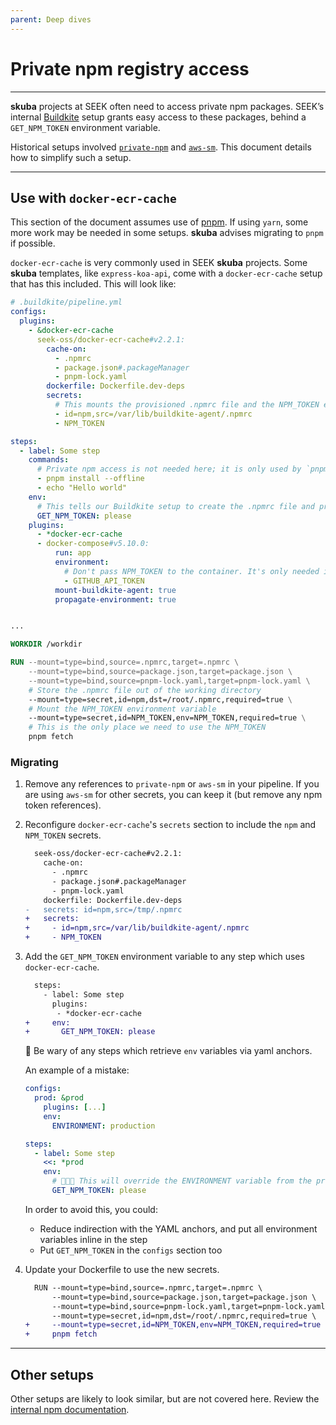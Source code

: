 ```yaml
---
parent: Deep dives
---
```


# Private npm registry access

---

**skuba** projects at SEEK often need to access private npm packages.
SEEK’s internal [Buildkite](./buildkite.md) setup grants easy access to these packages,
behind a `GET_NPM_TOKEN` environment variable.

Historical setups involved [`private-npm`](http://github.com/seek-oss/private-npm-buildkite-plugin) and [`aws-sm`](https://github.com/seek-oss/aws-sm-buildkite-plugin/).
This document details how to simplify such a setup.

---

## Use with `docker-ecr-cache`

This section of the document assumes use of [pnpm](./pnpm.md).
If using `yarn`, some more work may be needed in some setups.
**skuba** advises migrating to `pnpm` if possible.

`docker-ecr-cache` is very commonly used in SEEK **skuba** projects.
Some **skuba** templates, like `express-koa-api`, come with a `docker-ecr-cache` setup that has this included.
This will look like:

```yaml
# .buildkite/pipeline.yml
configs:
  plugins:
    - &docker-ecr-cache
      seek-oss/docker-ecr-cache#v2.2.1:
        cache-on:
          - .npmrc
          - package.json#.packageManager
          - pnpm-lock.yaml
        dockerfile: Dockerfile.dev-deps
        secrets:
          # This mounts the provisioned .npmrc file and the NPM_TOKEN environment variable for use in `pnpm fetch`
          - id=npm,src=/var/lib/buildkite-agent/.npmrc
          - NPM_TOKEN

steps:
  - label: Some step
    commands:
      # Private npm access is not needed here; it is only used by `pnpm fetch` in the Dockerfile
      - pnpm install --offline
      - echo "Hello world"
    env:
      # This tells our Buildkite setup to create the .npmrc file and provision the NPM_TOKEN environment variable
      GET_NPM_TOKEN: please
    plugins:
      - *docker-ecr-cache
      - docker-compose#v5.10.0:
          run: app
          environment:
            # Don't pass NPM_TOKEN to the container. It's only needed in docker-ecr-cache.
            - GITHUB_API_TOKEN
          mount-buildkite-agent: true
          propagate-environment: true
```

```dockerfile

...

WORKDIR /workdir

RUN --mount=type=bind,source=.npmrc,target=.npmrc \
    --mount=type=bind,source=package.json,target=package.json \
    --mount=type=bind,source=pnpm-lock.yaml,target=pnpm-lock.yaml \
    # Store the .npmrc file out of the working directory
    --mount=type=secret,id=npm,dst=/root/.npmrc,required=true \
    # Mount the NPM_TOKEN environment variable
    --mount=type=secret,id=NPM_TOKEN,env=NPM_TOKEN,required=true \
    # This is the only place we need to use the NPM_TOKEN
    pnpm fetch
```

### Migrating

1. Remove any references to `private-npm` or `aws-sm` in your pipeline.
   If you are using `aws-sm` for other secrets, you can keep it (but remove any npm token references).
2. Reconfigure `docker-ecr-cache`'s `secrets` section to include the `npm` and `NPM_TOKEN` secrets.

   <!-- prettier-ignore -->
   ```diff
     seek-oss/docker-ecr-cache#v2.2.1:
       cache-on:
         - .npmrc
         - package.json#.packageManager
         - pnpm-lock.yaml
       dockerfile: Dockerfile.dev-deps
   -   secrets: id=npm,src=/tmp/.npmrc
   +   secrets:
   +     - id=npm,src=/var/lib/buildkite-agent/.npmrc
   +     - NPM_TOKEN
   ```

3. Add the `GET_NPM_TOKEN` environment variable to any step which uses `docker-ecr-cache`.

   ```diff
     steps:
       - label: Some step
         plugins:
          - *docker-ecr-cache
   +     env:
   +       GET_NPM_TOKEN: please
   ```

   🚨 Be wary of any steps which retrieve `env` variables via yaml anchors.

   An example of a mistake:

   ```yaml
   configs:
     prod: &prod
       plugins: [...]
       env:
         ENVIRONMENT: production

   steps:
     - label: Some step
       <<: *prod
       env:
         # 🚨🚨🚨 This will override the ENVIRONMENT variable from the prod anchor
         GET_NPM_TOKEN: please
   ```

   In order to avoid this, you could:
   - Reduce indirection with the YAML anchors, and put all environment variables inline in the step
   - Put `GET_NPM_TOKEN` in the `configs` section too

4. Update your Dockerfile to use the new secrets.

   ```diff
     RUN --mount=type=bind,source=.npmrc,target=.npmrc \
         --mount=type=bind,source=package.json,target=package.json \
         --mount=type=bind,source=pnpm-lock.yaml,target=pnpm-lock.yaml \
         --mount=type=secret,id=npm,dst=/root/.npmrc,required=true \
   +     --mount=type=secret,id=NPM_TOKEN,env=NPM_TOKEN,required=true \
   +     pnpm fetch
   ```

---

## Other setups

Other setups are likely to look similar, but are not covered here.
Review the [internal npm documentation](https://backstage.myseek.xyz/docs/default/component/artifact-management-docs/npm/access/).
